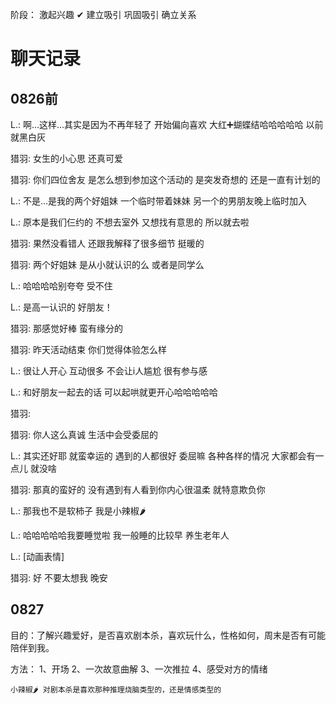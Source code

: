 阶段：
激起兴趣 ✔
建立吸引
巩固吸引
确立关系


# 聊天记录 

## 0826前

L.:
啊…这样…其实是因为不再年轻了 开始偏向喜欢 大红➕蝴蝶结哈哈哈哈哈 以前就黑白灰

猎羽:
女生的小心思 还真可爱

猎羽:
你们四位舍友 是怎么想到参加这个活动的 是突发奇想的 还是一直有计划的

L.:
不是…是我的两个好姐妹 一个临时带着妹妹 另一个的男朋友晚上临时加入

L.:
原本是我们仨约的 不想去室外 又想找有意思的 所以就去啦

猎羽:
果然没看错人 还跟我解释了很多细节 挺暖的

猎羽:
两个好姐妹 是从小就认识的么 或者是同学么

L.:
哈哈哈哈别夸夸 受不住

L.:
是高一认识的 好朋友！

猎羽:
那感觉好棒 蛮有缘分的

猎羽:
昨天活动结束 你们觉得体验怎么样

L.:
很让人开心 互动很多 不会让i人尴尬 很有参与感 

L.:
和好朋友一起去的话 可以起哄就更开心哈哈哈哈哈

猎羽:


猎羽:
你人这么真诚 生活中会受委屈的

L.:
其实还好耶 就蛮幸运的 遇到的人都很好 委屈嘛 各种各样的情况 大家都会有一点儿 就没啥

猎羽:
那真的蛮好的 没有遇到有人看到你内心很温柔 就特意欺负你

L.:
那我也不是软柿子 我是小辣椒🌶️

L.:
哈哈哈哈哈我要睡觉啦 我一般睡的比较早 养生老年人

L.:
[动画表情]

猎羽:
好 不要太想我 晚安


## 0827

目的：了解兴趣爱好，是否喜欢剧本杀，喜欢玩什么，性格如何，周末是否有可能陪伴到我。

方法：
1、开场
2、一次故意曲解
3、一次推拉
4、感受对方的情绪


```
小辣椒🌶 对剧本杀是喜欢那种推理烧脑类型的，还是情感类型的
```
